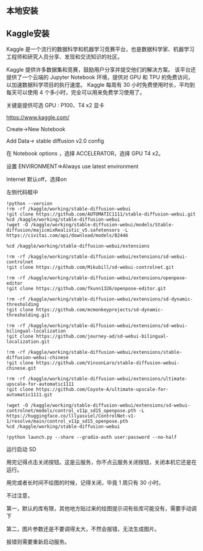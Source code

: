 ## 本地安装



## Kaggle安装 
Kaggle 是一个流行的数据科学和机器学习竞赛平台，也是数据科学家、机器学习工程师和研究人员分享、发现和交流知识的社区。

Kaggle 提供许多数据集和竞赛，鼓励用户分享并提交他们的解决方案。
该平台还提供了一个云端的 Jupyter Notebook 环境，提供对 GPU 和 TPU 的免费访问，以加速数据科学项目的执行速度。
Kaggle 每周有 30 小时免费使用时长，平均到每天可以使用 4 个多小时，完全可以用来免费学习使用了。

关键是提供可选 GPU : P100、T4 x2 显卡

https://www.kaggle.com/

Create->New Notebook

Add Data-> stable diffusion v2.0 config

在 Notebook options ，选择 ACCELERATOR，选择 GPU T4 x2。

设置 ENVIRONMENT=>Always use latest environment

Internet 默认off，选择on

左侧代码框中
```
!python --version
!rm -rf /kaggle/working/stable-diffusion-webui
!git clone https://github.com/AUTOMATIC1111/stable-diffusion-webui.git
%cd /kaggle/working/stable-diffusion-webui
!wget -O /kaggle/working/stable-diffusion-webui/models/Stable-diffusion/majicmixRealistic_v5.safetensors -L https://civitai.com/api/download/models/82446

%cd /kaggle/working/stable-diffusion-webui/extensions

!rm -rf /kaggle/working/stable-diffusion-webui/extensions/sd-webui-controlnet
!git clone https://github.com/Mikubill/sd-webui-controlnet.git

!rm -rf /kaggle/working/stable-diffusion-webui/extensions/openpose-editor
!git clone https://github.com/fkunn1326/openpose-editor.git

!rm -rf /kaggle/working/stable-diffusion-webui/extensions/sd-dynamic-thresholding
!git clone https://github.com/mcmonkeyprojects/sd-dynamic-thresholding.git

!rm -rf /kaggle/working/stable-diffusion-webui/extensions/sd-webui-bilingual-localization
!git clone https://github.com/journey-ad/sd-webui-bilingual-localization.git

!rm -rf /kaggle/working/stable-diffusion-webui/extensions/stable-diffusion-webui-chinese
!git clone https://github.com/VinsonLaro/stable-diffusion-webui-chinese.git

!rm -rf /kaggle/working/stable-diffusion-webui/extensions/ultimate-upscale-for-automatic1111
!git clone https://github.com/Coyote-A/ultimate-upscale-for-automatic1111.git

!wget -O /kaggle/working/stable-diffusion-webui/extensions/sd-webui-controlnet/models/control_v11p_sd15_openpose.pth -L https://huggingface.co/lllyasviel/ControlNet-v1-1/resolve/main/control_v11p_sd15_openpose.pth
%cd /kaggle/working/stable-diffusion-webui

!python launch.py --share --gradio-auth user:password --no-half
```

运行启动 SD

用完记得点击关闭按钮。这是云服务，你不点云服务关闭按钮，关闭本机它还是在运行。

用完或者长时间不绘图的时候，记得关闭，毕竟 1 周只有 30 小时。

不过注意，

第一，默认的库有限，其他地方贴过来的绘图提示词有些库可能没有，需要手动调下

第二，图片参数还是不要调得太大，不然会报错，无法生成图片。

报错则需要重新启动服务。